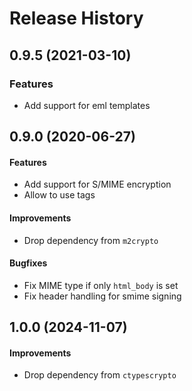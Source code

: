 # Release History

## 0.9.5 (2021-03-10)

### Features
- Add support for eml templates

## 0.9.0 (2020-06-27)

#### Features
- Add support for S/MIME encryption
- Allow to use tags

#### Improvements
- Drop dependency from `m2crypto`

#### Bugfixes
- Fix MIME type if only `html_body` is set
- Fix header handling for smime signing

## 1.0.0 (2024-11-07)

#### Improvements
- Drop dependency from `ctypescrypto`
